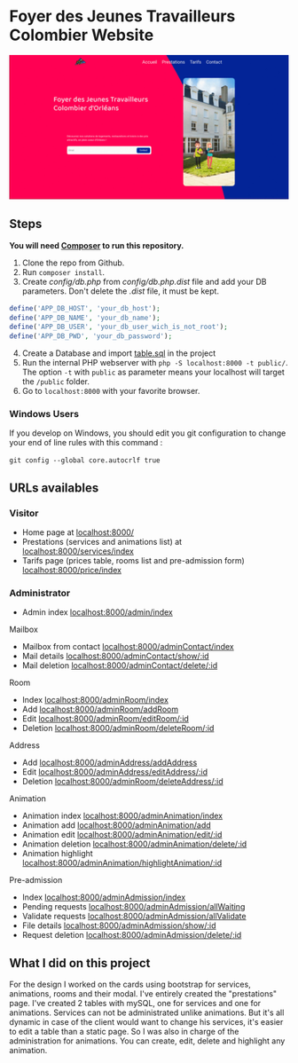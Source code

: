 # Foyer des Jeunes Travailleurs Colombier Website

![](https://github.com/Heldeenn/orleans-php-2003-project-fjt/blob/dev/FJT.gif)

## Steps
**You will need [Composer](https://getcomposer.org/) to run this repository.**

1. Clone the repo from Github.
2. Run `composer install`.
3. Create *config/db.php* from *config/db.php.dist* file and add your DB parameters. Don't delete the *.dist* file, it must be kept.
```php
define('APP_DB_HOST', 'your_db_host');
define('APP_DB_NAME', 'your_db_name');
define('APP_DB_USER', 'your_db_user_wich_is_not_root');
define('APP_DB_PWD', 'your_db_password');
```
4. Create a Database and import [table.sql](https://drive.google.com/file/d/1GvmdxdPzO3BBfydsdAPNKx2zumcvlsLf/view?usp=sharing) in the project
5. Run the internal PHP webserver with `php -S localhost:8000 -t public/`. The option `-t` with `public` as parameter means your localhost will target the `/public` folder.
6. Go to `localhost:8000` with your favorite browser.

### Windows Users

If you develop on Windows, you should edit you git configuration to change your end of line rules with this command :

`git config --global core.autocrlf true`

## URLs availables

### Visitor
* Home page at [localhost:8000/](localhost:8000/)
* Prestations (services and animations list) at [localhost:8000/services/index](localhost:8000/service/index)
* Tarifs page (prices table, rooms list and pre-admission form) [localhost:8000/price/index](localhost:8000/price/index)

### Administrator
* Admin index [localhost:8000/admin/index](localhost:8000/admin/index)

Mailbox
* Mailbox from contact [localhost:8000/adminContact/index](localhost:8000/adminContact/index)
* Mail details [localhost:8000/adminContact/show/:id](localhost:8000/adminContact/show/2)
* Mail deletion [localhost:8000/adminContact/delete/:id](localhost:8000/adminContact/delete/2)

Room
* Index [localhost:8000/adminRoom/index](localhost:8000/adminRoom/index)
* Add [localhost:8000/adminRoom/addRoom](localhost:8000/adminRoom/addRoom)
* Edit [localhost:8000/adminRoom/editRoom/:id](localhost:8000/adminRoom/editRoom/2)
* Deletion [localhost:8000/adminRoom/deleteRoom/:id](localhost:8000/adminRoom/deleteRoom/2)

Address
* Add [localhost:8000/adminAddress/addAddress](localhost:8000/adminAddress/addAddress)
* Edit [localhost:8000/adminAddress/editAddress/:id](localhost:8000/adminAddress/editAddress/2)
* Deletion [localhost:8000/adminRoom/deleteAddress/:id](localhost:8000/adminRoom/deleteAddress/2)

Animation
* Animation index [localhost:8000/adminAnimation/index](localhost:8000/adminAnimation/index)
* Animation add [localhost:8000/adminAnimation/add](localhost:8000/adminAnimation/add)
* Animation edit [localhost:8000/adminAnimation/edit/:id](localhost:8000/adminAnimation/edit/2)
* Animation deletion [localhost:8000/adminAnimation/delete/:id](localhost:8000/adminRoom/delete/2)
* Animation highlight [localhost:8000/adminAnimation/highlightAnimation/:id](localhost:8000/adminAnimation/highlightAnimation/2)

Pre-admission
* Index [localhost:8000/adminAdmission/index](localhost:8000/adminAdmission/index)
* Pending requests [localhost:8000/adminAdmission/allWaiting](localhost:8000/adminAdmission/allWaiting)
* Validate requests [localhost:8000/adminAdmission/allValidate](localhost:8000/adminAdmission/allValidate)
* File details [localhost:8000/adminAdmission/show/:id](localhost:8000/adminAdmission/show/2)
* Request deletion [localhost:8000/adminAdmission/delete/:id](localhost:8000/adminAdmission/delete/2)


## What I did on this project
For the design I worked on the cards using bootstrap for services, animations, rooms and their modal.
I've entirely created the "prestations" page. I've created 2 tables with mySQL, one for services and one for animations.
Services can not be administrated unlike animations. But it's all dynamic in case of the client would want to change his services, it's easier to edit a table than a static page.
So I was also in charge of the administration for animations. You can create, edit, delete and highlight any animation.
